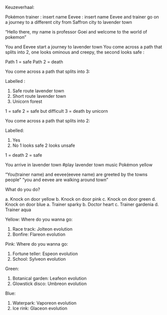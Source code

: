 Keuzeverhaal:

Pokémon trainer : insert name 
Eevee : insert name 
Eevee and trainer go on a journey to a different city from Saffron city to lavender town

“Hello there, my name is professor Goei and welcome to the world of pokemon”

You and Eevee start a journey to lavender town
You come across a path that splits into 2, one looks ominous and creepy, the second looks safe :

Path 1 = safe
Path 2 = death

You come across a path that splits into 3:

Labelled :

1. Safe route lavender town
2. Short route lavender town
3. Unicorn forest

1 = safe 
2 = safe but difficult 
3 = death by unicorn

You come across a path that splits into 2:

Labelled:

1. Yes
2. No
1 looks safe 2 looks unsafe

1 = death 
2 = safe

You arrive in lavender town
#play lavender town music Pokémon yellow

“You(trainer name) and eevee(eevee name) are greeted by the towns people” “you and eevee are walking around town”

What do you do?

a. Knock on door yellow
b. Knock on door pink
c. Knock on door green
d. Knock on door blue
a. Trainer sparky
b. Doctor heart
c. Trainer gardenia
d. Trainer aqua

Yellow:
Where do you wanna go:
1. Race track:
Jolteon evolution
2. Bonfire:
Flareon evolution

Pink:
Where do you wanna go:
1. Fortune teller:
Espeon evolution
2. School:
Sylveon evolution

Green:
1. Botanical garden:
Leafeon evolution
2. Glowstick disco:
Umbreon evolution

Blue:
1. Waterpark:
Vaporeon evolution
2. Ice rink:
Glaceon evolution
